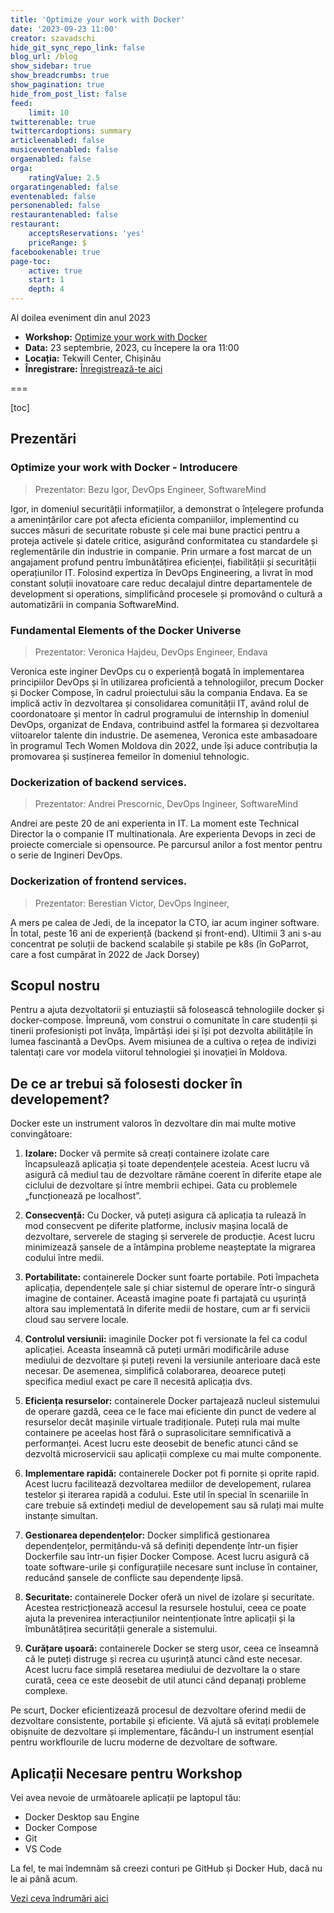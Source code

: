 ```yaml
---
title: 'Optimize your work with Docker'
date: '2023-09-23 11:00'
creator: szavadschi
hide_git_sync_repo_link: false
blog_url: /blog
show_sidebar: true
show_breadcrumbs: true
show_pagination: true
hide_from_post_list: false
feed:
    limit: 10
twitterenable: true
twittercardoptions: summary
articleenabled: false
musiceventenabled: false
orgaenabled: false
orga:
    ratingValue: 2.5
orgaratingenabled: false
eventenabled: false
personenabled: false
restaurantenabled: false
restaurant:
    acceptsReservations: 'yes'
    priceRange: $
facebookenable: true
page-toc:
    active: true
    start: 1
    depth: 4
---
```


Al doilea eveniment din anul 2023

- **Workshop:** [Optimize your work with Docker](https://tekwill.md/course/navigating-devops-for-beginners/)
- **Data:** 23 septembrie, 2023, cu începere la ora 11:00
- **Locația:** Tekwill Center, Chișinău
- **Înregistrare:** [Înregistrează-te aici](https://tekwill.md/course/optimize-work-with-docker/)

===

[toc]

## Prezentări

### Optimize your work with Docker - Introducere

> Prezentator: Bezu Igor, DevOps Engineer, SoftwareMind

Igor, in domeniul securității informațiilor, a demonstrat o înțelegere profunda a amenințărilor care pot afecta eficienta companiilor, implementind cu succes măsuri de securitate robuste și cele mai bune practici pentru a proteja activele și datele critice, asigurând conformitatea cu standardele și reglementările din industrie in companie.
Prin urmare a fost marcat de un angajament profund pentru îmbunătățirea eficienței, fiabilității și securității operațiunilor IT. Folosind expertiza în DevOps Engineering, a livrat în mod constant soluții inovatoare care reduc decalajul dintre departamentele de development si operations, simplificând procesele și promovând o cultură a automatizării in compania SoftwareMind.

### Fundamental Elements of the Docker Universe 
> Prezentator: Veronica Hajdeu, DevOps Engineer, Endava

Veronica este inginer DevOps cu o experiență bogată în implementarea principiilor DevOps și în utilizarea proficientă a tehnologiilor, precum Docker și Docker Compose, în cadrul proiectului său la compania Endava.
Ea se implică activ în dezvoltarea și consolidarea comunității IT, având rolul de coordonatoare și mentor în cadrul programului de internship în domeniul DevOps, organizat de Endava, contribuind astfel la formarea și dezvoltarea viitoarelor talente din industrie. De asemenea, Veronica este ambasadoare în programul Tech Women Moldova din 2022, unde își aduce contribuția la promovarea și susținerea femeilor în domeniul tehnologic.

### Dockerization of backend services. 
> Prezentator: Andrei Prescornic, DevOps Ingineer, SoftwareMind

Andrei are peste 20 de ani experienta in IT. La moment este Technical Director la o companie IT multinationala. Are experienta Devops in zeci de proiecte comerciale si opensource. Pe parcursul anilor a fost mentor pentru o serie de Ingineri DevOps.

### Dockerization of frontend services. 
> Prezentator: Berestian Victor, DevOps Ingineer, 

A mers pe calea de Jedi, de la incepator la CTO, iar acum inginer software. În total, peste 16 ani de experiență (backend și front-end). Ultimii 3 ani s-au concentrat pe soluții de backend scalabile și stabile pe k8s (în GoParrot, care a fost cumpărat în 2022 de Jack Dorsey)

## Scopul nostru

Pentru a ajuta dezvoltatorii și entuziaștii să folosească tehnologiile docker și docker-compose. Împreună, vom construi o comunitate în care studenții și tinerii profesioniști pot învăța, împărtăși idei și își pot dezvolta abilitățile în lumea fascinantă a DevOps. Avem misiunea de a cultiva o rețea de indivizi talentați care vor modela viitorul tehnologiei și inovației în Moldova.

## De ce ar trebui să folosesti docker în developement?

Docker este un instrument valoros în dezvoltare din mai multe motive convingătoare:

1. **Izolare:** Docker vă permite să creați containere izolate care încapsulează aplicația  și toate dependențele acesteia. Acest lucru vă asigură că mediul tau de dezvoltare rămâne coerent în diferite etape ale ciclului de dezvoltare și între membrii echipei. Gata cu problemele „funcționează pe localhost”.

2. **Consecvență:** Cu Docker, vă puteți asigura că aplicația ta rulează în mod consecvent pe diferite platforme, inclusiv mașina locală de dezvoltare, serverele de staging și serverele de producție. Acest lucru minimizează șansele de a întâmpina probleme neașteptate la migrarea codului între medii.

3. **Portabilitate:** containerele Docker sunt foarte portabile. Poti împacheta aplicația, dependențele sale și chiar sistemul de operare  într-o singură imagine de container. Această imagine poate fi partajată cu ușurință altora sau implementată în diferite medii de hostare, cum ar fi servicii cloud sau servere locale.

4. **Controlul versiunii:** imaginile Docker pot fi versionate la fel ca codul aplicației. Aceasta înseamnă că puteți urmări modificările aduse mediului de dezvoltare și puteți reveni la versiunile anterioare dacă este necesar. De asemenea, simplifică colaborarea, deoarece puteți specifica mediul exact pe care îl necesită aplicația dvs.

5. **Eficiența resurselor:** containerele Docker partajează nucleul sistemului de operare gazdă, ceea ce le face mai eficiente din punct de vedere al resurselor decât mașinile virtuale tradiționale. Puteți rula mai multe containere pe aceelas host fără o suprasolicitare semnificativă a performanței. Acest lucru este deosebit de benefic atunci când se dezvoltă microservicii sau aplicații complexe cu mai multe componente.

6. **Implementare rapidă:** containerele Docker pot fi pornite și oprite rapid. Acest lucru facilitează dezvoltarea mediilor de developement, rularea testelor și iterarea rapidă a codului. Este util în special în scenariile în care trebuie să extindeți mediul de developement sau să rulați mai multe instanțe simultan.

7. **Gestionarea dependențelor:** Docker simplifică gestionarea dependențelor, permițându-vă să definiți dependențe într-un fișier Dockerfile sau într-un fișier Docker Compose. Acest lucru asigură că toate software-urile și configurațiile necesare sunt incluse în container, reducând șansele de conflicte sau dependențe lipsă.

8. **Securitate:** containerele Docker oferă un nivel de izolare și securitate. Acestea restricționează accesul la resursele hostului, ceea ce poate ajuta la prevenirea interacțiunilor neintenționate între aplicații și la îmbunătățirea securității generale a sistemului.

9. **Curățare ușoară:** containerele Docker se sterg usor, ceea ce înseamnă că le puteți distruge și recrea cu ușurință atunci când este necesar. Acest lucru face simplă resetarea mediului de dezvoltare la o stare curată, ceea ce este deosebit de util atunci când depanați probleme complexe.

Pe scurt, Docker eficientizează procesul de dezvoltare oferind medii de dezvoltare consistente, portabile și eficiente. Vă ajută să evitați problemele obișnuite de dezvoltare și implementare, făcându-l un instrument esențial pentru workflourile de lucru moderne de dezvoltare de software.

## Aplicații Necesare pentru Workshop

Vei avea nevoie de următoarele aplicații pe laptopul tău:

* Docker Desktop sau Engine
* Docker Compose
* Git
* VS Code

La fel, te mai îndemnăm să creezi conturi pe GitHub și Docker Hub, dacă nu le ai până acum.

[Vezi ceva îndrumări aici](../../howto/aplicatii-necesare-pentru-workshop)